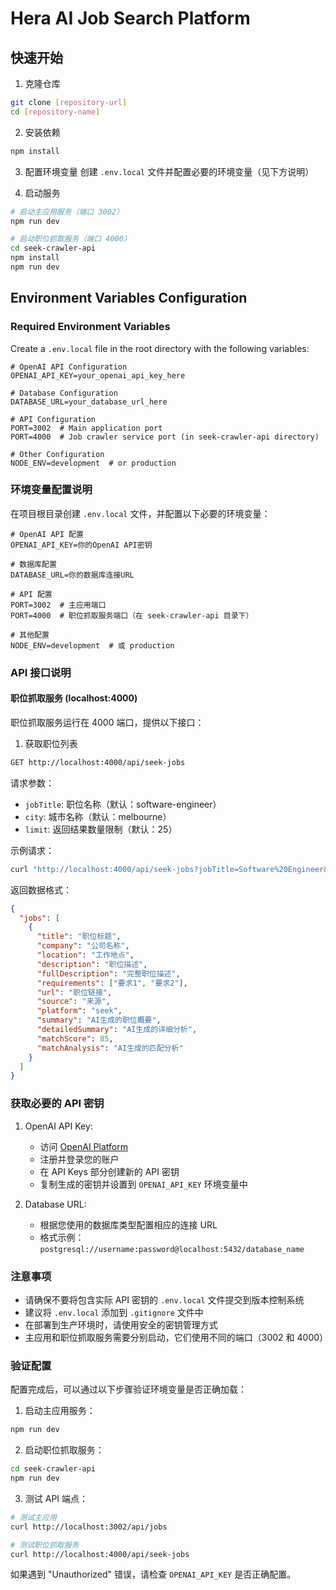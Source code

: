 # Hera AI Job Search Platform

## 快速开始

1. 克隆仓库
```bash
git clone [repository-url]
cd [repository-name]
```

2. 安装依赖
```bash
npm install
```

3. 配置环境变量
创建 `.env.local` 文件并配置必要的环境变量（见下方说明）

4. 启动服务
```bash
# 启动主应用服务（端口 3002）
npm run dev

# 启动职位抓取服务（端口 4000）
cd seek-crawler-api
npm install
npm run dev
```

## Environment Variables Configuration

### Required Environment Variables

Create a `.env.local` file in the root directory with the following variables:

```env
# OpenAI API Configuration
OPENAI_API_KEY=your_openai_api_key_here

# Database Configuration
DATABASE_URL=your_database_url_here

# API Configuration
PORT=3002  # Main application port
PORT=4000  # Job crawler service port (in seek-crawler-api directory)

# Other Configuration
NODE_ENV=development  # or production
```

### 环境变量配置说明

在项目根目录创建 `.env.local` 文件，并配置以下必要的环境变量：

```env
# OpenAI API 配置
OPENAI_API_KEY=你的OpenAI API密钥

# 数据库配置
DATABASE_URL=你的数据库连接URL

# API 配置
PORT=3002  # 主应用端口
PORT=4000  # 职位抓取服务端口（在 seek-crawler-api 目录下）

# 其他配置
NODE_ENV=development  # 或 production
```

### API 接口说明

#### 职位抓取服务 (localhost:4000)

职位抓取服务运行在 4000 端口，提供以下接口：

1. 获取职位列表
```bash
GET http://localhost:4000/api/seek-jobs
```

请求参数：
- `jobTitle`: 职位名称（默认：software-engineer）
- `city`: 城市名称（默认：melbourne）
- `limit`: 返回结果数量限制（默认：25）

示例请求：
```bash
curl "http://localhost:4000/api/seek-jobs?jobTitle=Software%20Engineer&city=Sydney&limit=60"
```

返回数据格式：
```json
{
  "jobs": [
    {
      "title": "职位标题",
      "company": "公司名称",
      "location": "工作地点",
      "description": "职位描述",
      "fullDescription": "完整职位描述",
      "requirements": ["要求1", "要求2"],
      "url": "职位链接",
      "source": "来源",
      "platform": "seek",
      "summary": "AI生成的职位概要",
      "detailedSummary": "AI生成的详细分析",
      "matchScore": 85,
      "matchAnalysis": "AI生成的匹配分析"
    }
  ]
}
```

### 获取必要的 API 密钥

1. OpenAI API Key:
   - 访问 [OpenAI Platform](https://platform.openai.com/)
   - 注册并登录您的账户
   - 在 API Keys 部分创建新的 API 密钥
   - 复制生成的密钥并设置到 `OPENAI_API_KEY` 环境变量中

2. Database URL:
   - 根据您使用的数据库类型配置相应的连接 URL
   - 格式示例：`postgresql://username:password@localhost:5432/database_name`

### 注意事项

- 请确保不要将包含实际 API 密钥的 `.env.local` 文件提交到版本控制系统
- 建议将 `.env.local` 添加到 `.gitignore` 文件中
- 在部署到生产环境时，请使用安全的密钥管理方式
- 主应用和职位抓取服务需要分别启动，它们使用不同的端口（3002 和 4000）

### 验证配置

配置完成后，可以通过以下步骤验证环境变量是否正确加载：

1. 启动主应用服务：
```bash
npm run dev
```

2. 启动职位抓取服务：
```bash
cd seek-crawler-api
npm run dev
```

3. 测试 API 端点：
```bash
# 测试主应用
curl http://localhost:3002/api/jobs

# 测试职位抓取服务
curl http://localhost:4000/api/seek-jobs
```

如果遇到 "Unauthorized" 错误，请检查 `OPENAI_API_KEY` 是否正确配置。


